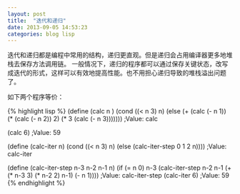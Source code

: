 ```yaml
---
layout: post
title:  "迭代和递归"
date: 2013-09-05 14:53:23
categories: blog lisp
---
```


迭代和递归都是编程中常用的结构，递归更直观。但是递归会占用编译器更多地堆栈去保存方法调用链。
一般情况下，递归的程序都可以通过保存关键状态，改写成迭代的形式，这样可以有效地提高性能。也不用担心递归导致的堆栈溢出问题了。

如下两个程序等价：

{% highlight lisp %}
(define (calc n )
  (cond ((< n 3) n)
	(else (+ (calc (- n 1)) (* (calc (- n 2)) 2) (* 3 (calc (- n 3)))))))
;Value: calc

(calc 6)
;Value: 59

(define (calc-iter n)
  (cond ((< n 3) n)
	(else 
	 (calc-iter-step 0 1 2 n))))
;Value: calc-iter
 
(define (calc-iter-step n-3 n-2 n-1 n)
  (if (= n 0)
      n-3
      (calc-iter-step n-2 n-1 (+ (* n-3 3) (* n-2 2) n-1) (- n 1))))
;Value: calc-iter-step
(calc-iter 6)
;Value: 59
{% endhighlight %}
